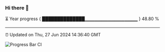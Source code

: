 ### Hi there 👋

⏳ Year progress { ██████████████▁▁▁▁▁▁▁▁▁▁▁▁▁▁▁▁ } 48.80 %

---

⏰ Updated on Thu, 27 Jun 2024 14:36:40 GMT

![Progress Bar CI](https://github.com/IshwaranRudhara/GIT-ACTION/workflows/Progress%20Bar%20CI/badge.svg)
